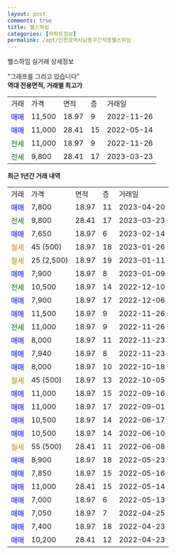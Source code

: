 ```yaml
---
layout: post
comments: true
title: 웰스하임
categories: [아파트정보]
permalink: /apt/인천광역시남동구간석동웰스하임
---
```


웰스하임 실거래 상세정보

<script type="text/javascript">
  google.charts.load('current', {'packages':['line', 'corechart']});
  google.charts.setOnLoadCallback(drawChart);

  function drawChart() {
    var data = new google.visualization.DataTable();
    data.addColumn('date', '거래일');
    data.addColumn('number', "매매");
    data.addColumn('number', "전세");
    data.addColumn('number', "전매");

    data.addRows([[new Date(Date.parse("2023-04-20")), 7800, null, null], [new Date(Date.parse("2023-03-23")), null, 9800, null], [new Date(Date.parse("2023-02-14")), 7650, null, null], [new Date(Date.parse("2023-01-26")), null, null, null], [new Date(Date.parse("2023-01-11")), null, null, null], [new Date(Date.parse("2023-01-09")), 7900, null, null], [new Date(Date.parse("2022-12-10")), null, 10500, null], [new Date(Date.parse("2022-12-06")), 7900, null, null], [new Date(Date.parse("2022-11-26")), 11500, null, null], [new Date(Date.parse("2022-11-26")), null, 11000, null], [new Date(Date.parse("2022-11-23")), 8000, null, null], [new Date(Date.parse("2022-11-23")), 7940, null, null], [new Date(Date.parse("2022-10-18")), 8000, null, null], [new Date(Date.parse("2022-10-05")), null, null, null], [new Date(Date.parse("2022-09-16")), 11000, null, null], [new Date(Date.parse("2022-09-01")), 11000, null, null], [new Date(Date.parse("2022-06-17")), 10500, null, null], [new Date(Date.parse("2022-06-10")), 10500, null, null], [new Date(Date.parse("2022-06-08")), null, null, null], [new Date(Date.parse("2022-05-23")), 8900, null, null], [new Date(Date.parse("2022-05-16")), 7850, null, null], [new Date(Date.parse("2022-05-14")), 11000, null, null], [new Date(Date.parse("2022-05-13")), 7000, null, null], [new Date(Date.parse("2022-04-25")), 7050, null, null], [new Date(Date.parse("2022-04-23")), 7400, null, null], [new Date(Date.parse("2022-04-23")), 10200, null, null]]);

    var options = {
      hAxis: {
        format: 'yyyy/MM/dd'
      },    
      lineWidth: 0,
      pointsVisible: true,    
      title: '최근 1년간 유형별 실거래가 분포',
      legend: { position: 'bottom' }
    };

    var formatter = new google.visualization.NumberFormat({pattern:'###,###'} );
    formatter.format(data, 1);
    formatter.format(data, 2);
    
    setTimeout(function() {
        var chart = new google.visualization.LineChart(document.getElementById('columnchart_material'));
        chart.draw(data, (options));
        document.getElementById('loading').style.display = 'none';
    }, 200);
  }
</script>


<div id="loading" style="z-index:20; display: block; margin-left: 0px">"그래프를 그리고 있습니다"</div>
<div id="columnchart_material" style="width: 95%; margin-left: 0px; display: block"></div>
<!-- contents start -->
<b>역대 전용면적, 거래별 최고가</b>
<table class="sortable">
    <tr>
      <td>거래</td>
      <td>가격</td>
      <td>면적</td>
      <td>층</td>
      <td>거래일</td>
    </tr>
        <tr>
          <td><a style="color: blue">매매</a></td>
          <td>11,500</td>
          <td>18.97</td>
          <td>9</td>
          <td>2022-11-26</td>
        </tr>            <tr>
          <td><a style="color: blue">매매</a></td>
          <td>11,000</td>
          <td>28.41</td>
          <td>15</td>
          <td>2022-05-14</td>
        </tr>        
        <tr>
              <td><a style="color: darkgreen">전세</a></td>
              <td>11,000</td>
              <td>18.97</td>
              <td>9</td>
              <td>2022-11-26</td>
            </tr>            <tr>
              <td><a style="color: darkgreen">전세</a></td>
              <td>9,800</td>
              <td>28.41</td>
              <td>17</td>
              <td>2023-03-23</td>
            </tr>        
    
</table>

<b>최근 1년간 거래 내역</b>

<table class="sortable">
    <tr>
      <td>거래</td>
      <td>가격</td>
      <td>면적</td>
      <td>층</td>
      <td>거래일</td>
    </tr>
    <tr>
      <td><a style="color: blue">매매</a></td>
      <td>7,800</td>
      <td>18.97</td>
      <td>11</td>
      <td>2023-04-20</td>
    </tr>          <tr>
      <td><a style="color: darkgreen">전세</a></td>
      <td>9,800</td>
      <td>28.41</td>
      <td>17</td>
      <td>2023-03-23</td>
    </tr>          <tr>
      <td><a style="color: blue">매매</a></td>
      <td>7,650</td>
      <td>18.97</td>
      <td>6</td>
      <td>2023-02-14</td>
    </tr>          <tr>
      <td><a style="color: darkgoldenrod">월세</a></td>
      <td>45 (500)</td>
      <td>18.97</td>
      <td>18</td>
      <td>2023-01-26</td>
    </tr>          <tr>
      <td><a style="color: darkgoldenrod">월세</a></td>
      <td>25 (2,500)</td>
      <td>18.97</td>
      <td>19</td>
      <td>2023-01-11</td>
    </tr>          <tr>
      <td><a style="color: blue">매매</a></td>
      <td>7,900</td>
      <td>18.97</td>
      <td>8</td>
      <td>2023-01-09</td>
    </tr>          <tr>
      <td><a style="color: darkgreen">전세</a></td>
      <td>10,500</td>
      <td>18.97</td>
      <td>14</td>
      <td>2022-12-10</td>
    </tr>          <tr>
      <td><a style="color: blue">매매</a></td>
      <td>7,900</td>
      <td>18.97</td>
      <td>17</td>
      <td>2022-12-06</td>
    </tr>          <tr>
      <td><a style="color: blue">매매</a></td>
      <td>11,500</td>
      <td>18.97</td>
      <td>9</td>
      <td>2022-11-26</td>
    </tr>          <tr>
      <td><a style="color: darkgreen">전세</a></td>
      <td>11,000</td>
      <td>18.97</td>
      <td>9</td>
      <td>2022-11-26</td>
    </tr>          <tr>
      <td><a style="color: blue">매매</a></td>
      <td>8,000</td>
      <td>18.97</td>
      <td>11</td>
      <td>2022-11-23</td>
    </tr>          <tr>
      <td><a style="color: blue">매매</a></td>
      <td>7,940</td>
      <td>18.97</td>
      <td>8</td>
      <td>2022-11-23</td>
    </tr>          <tr>
      <td><a style="color: blue">매매</a></td>
      <td>8,000</td>
      <td>18.97</td>
      <td>10</td>
      <td>2022-10-18</td>
    </tr>          <tr>
      <td><a style="color: darkgoldenrod">월세</a></td>
      <td>45 (500)</td>
      <td>18.97</td>
      <td>13</td>
      <td>2022-10-05</td>
    </tr>          <tr>
      <td><a style="color: blue">매매</a></td>
      <td>11,000</td>
      <td>18.97</td>
      <td>15</td>
      <td>2022-09-16</td>
    </tr>          <tr>
      <td><a style="color: blue">매매</a></td>
      <td>11,000</td>
      <td>18.97</td>
      <td>17</td>
      <td>2022-09-01</td>
    </tr>          <tr>
      <td><a style="color: blue">매매</a></td>
      <td>10,500</td>
      <td>18.97</td>
      <td>14</td>
      <td>2022-06-17</td>
    </tr>          <tr>
      <td><a style="color: blue">매매</a></td>
      <td>10,500</td>
      <td>18.97</td>
      <td>14</td>
      <td>2022-06-10</td>
    </tr>          <tr>
      <td><a style="color: darkgoldenrod">월세</a></td>
      <td>55 (500)</td>
      <td>28.41</td>
      <td>11</td>
      <td>2022-06-08</td>
    </tr>          <tr>
      <td><a style="color: blue">매매</a></td>
      <td>8,900</td>
      <td>18.97</td>
      <td>18</td>
      <td>2022-05-23</td>
    </tr>          <tr>
      <td><a style="color: blue">매매</a></td>
      <td>7,850</td>
      <td>18.97</td>
      <td>15</td>
      <td>2022-05-16</td>
    </tr>          <tr>
      <td><a style="color: blue">매매</a></td>
      <td>11,000</td>
      <td>28.41</td>
      <td>15</td>
      <td>2022-05-14</td>
    </tr>          <tr>
      <td><a style="color: blue">매매</a></td>
      <td>7,000</td>
      <td>18.97</td>
      <td>6</td>
      <td>2022-05-13</td>
    </tr>          <tr>
      <td><a style="color: blue">매매</a></td>
      <td>7,050</td>
      <td>18.97</td>
      <td>7</td>
      <td>2022-04-25</td>
    </tr>          <tr>
      <td><a style="color: blue">매매</a></td>
      <td>7,400</td>
      <td>18.97</td>
      <td>18</td>
      <td>2022-04-23</td>
    </tr>          <tr>
      <td><a style="color: blue">매매</a></td>
      <td>10,200</td>
      <td>28.41</td>
      <td>12</td>
      <td>2022-04-23</td>
    </tr>      </table>
<!-- contents end -->    

